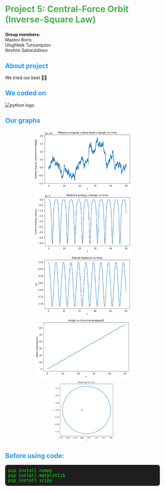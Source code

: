 <h1 align="left" style="color:#4CAF50;">Project 5: Central-Force Orbit (Inverse-Square Law)</h1>

###

<p align="left">
  <strong>Group members:</strong><br>
  Mastov Boris<br>
  Ulughbek Tursunqulov<br>
  Ibrohim Saloxutdinov
</p>

###

<h2 align="left" style="color:#2196F3;">About project</h2>

<p align="left">We tried our best 👀✨</p>

###

<h2 align="left" style="color:#2196F3;">We coded on</h2>

<div align="left">
  <img src="https://cdn.jsdelivr.net/gh/devicons/devicon/icons/python/python-original.svg" height="40" alt="python logo" />
</div>

###

<h2 align="left" style="color:#2196F3;">Our graphs</h2>

<div align="center">
  <img height="200" src="https://github.com/sacrific22/MidTermPhysics/blob/main/L_vs_t.png" />
</div>

<div align="center">
  <img height="200" src="https://github.com/sacrific22/MidTermPhysics/blob/main/energy_vs_t.png" />
</div>

<div align="center">
  <img height="200" src="https://github.com/sacrific22/MidTermPhysics/blob/main/r_vs_t.png" />
</div>

<div align="center">
  <img height="200" src="https://github.com/sacrific22/MidTermPhysics/blob/main/theta_vs_t.png" />
</div>

<div align="center">
  <img height="200" src="https://github.com/sacrific22/MidTermPhysics/blob/main/trajectory.png" />
</div>

###

<h2 align="left" style="color:#2196F3;">Before using code:</h2>

<pre style="background-color:#1e1e1e; color:#00FF00; padding:10px; border-radius:8px;">
pip install numpy
pip install matplotlib
pip install scipy
</pre>

